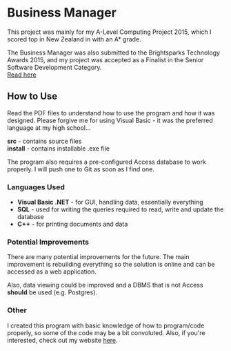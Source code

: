 # Business Manager
This project was mainly for my A-Level Computing Project 2015, which I scored top in New Zealand in with an A* grade.

The Business Manager was also submitted to the Brightsparks Technology Awards 2015, and my project was accepted as a Finalist in the Senior Software Development Category.   
[Read here](http://www.brightsparks.org.nz/odin-business-manager-software/)

## How to Use
Read the PDF files to understand how to use the program and how it was designed. Please forgive me for using Visual Basic -  it was the preferred language at my high school...

**src** - contains source files  
**install** - contains installable .exe file

The program also requires a pre-configured Access database to work properly. I will push one to Git as soon as I find one.

### Languages Used

 - **Visual Basic .NET** -  for GUI, handling data, essentially everything
 - **SQL** - used for writing the queries required to read, write and update the database
 - **C++** -  for printing documents and data

### Potential Improvements
There are many potential improvements for the future. The main improvement is rebuilding everything so the solution is online and can be accessed as a web application. 

Also, data viewing could be improved and a DBMS that is not Access **should** be used (e.g. Postgres).

### Other
I created this program with basic knowledge of how to program/code properly, so some of the code may be a bit convoluted.  Also, if you're interested, check out my website [here](https://shen.nz/).